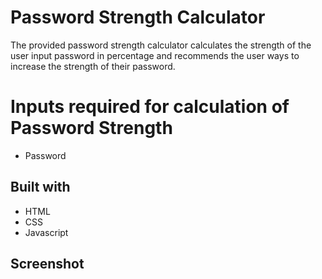 # Password Strength Calculator

The provided password strength calculator calculates the strength of the user input password in percentage and recommends the user ways to increase the strength of their password.

# Inputs required for calculation of Password Strength

- Password

## Built with

- HTML
- CSS
- Javascript
## Screenshot


